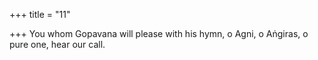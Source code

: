 +++
title = "11"

+++
You whom Gopavana will please with his hymn, o Agni, o Aṅgiras, o pure one, hear our call. 